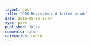 ```yaml
---
layout: post
title: "OOK Revisited: A failed prank"
date: 2016-05-28 17:04
type: post
published: false
comments: false
categories: radio
---
```



